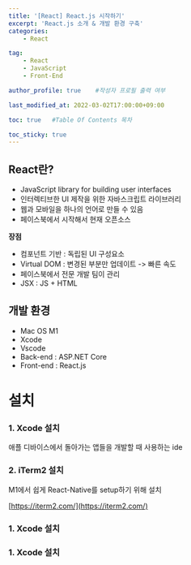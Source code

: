 ```yaml
---
title: '[React] React.js 시작하기' 
excerpt: 'React.js 소개 & 개발 환경 구축'
categories:
    - React

tag:
    - React 
    - JavaScript
    - Front-End

author_profile: true    #작성자 프로필 출력 여부

last_modified_at: 2022-03-02T17:00:00+09:00

toc: true   #Table Of Contents 목차 

toc_sticky: true
---
```


## React란?

- JavaScript library for building user interfaces
- 인터렉티브한 UI 제작을 위한 자바스크립트 라이브러리
- 웹과 모바일을 하나의 언어로 만들 수 있음
- 페이스북에서 시작해서 현재 오픈소스
  
**장점**
- 컴포넌트 기반 : 독립된 UI 구성요소
- Virtual DOM : 변경된 부분만 업데이트 -> 빠른 속도
- 페이스북에서 전문 개발 팀이 관리 
- JSX : JS + HTML

## 개발 환경
- Mac OS M1 
- Xcode
- Vscode
- Back-end : ASP.NET Core
- Front-end : React.js

# 설치
<h3> 1. Xcode 설치 </h3>
애플 디바이스에서 돌아가는 앱들을 개발할 때 사용하는 ide

<h3> 2. iTerm2 설치 </h3>
M1에서 쉽게 React-Native를 setup하기 위해 설치

[https://iterm2.com/](https://iterm2.com/)

<h3> 1. Xcode 설치 </h3>


<h3> 1. Xcode 설치 </h3>
  
